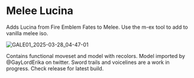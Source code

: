 # Melee Lucina
Adds Lucina from Fire Emblem Fates to Melee. Use the m-ex tool to add to vanilla melee iso. 

![GALE01_2025-03-28_04-47-01](https://github.com/user-attachments/assets/a13dfa8f-8f6e-4f54-9d72-add36614a697)

Contains functional moveset and model with recolors. Model imported by @GayLordErika on twitter.
Sword trails and voicelines are a work in progress. Check release for latest build.
